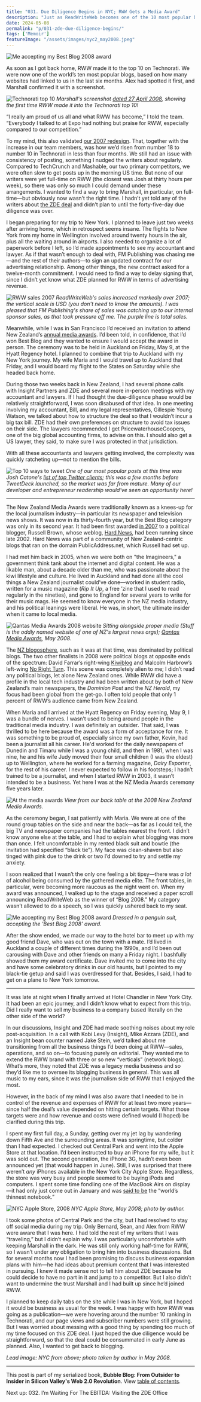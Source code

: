 ```yaml
---
title: "031. Due Diligence Begins in NYC; RWW Gets a Media Award"
description: "Just as ReadWriteWeb becomes one of the 10 most popular blogs in the world, I travel to New York to meet with Ziff Davis Enterprise about its proposed acquisition."
date: 2024-05-08
permalink: "p/031-zde-due-diligence-begins/"
tags: ['Memoir']
featureImage: "/assets/images/nyc2_may2008.jpeg"
---
```


![Me accepting my Best Blog 2008 award](/assets/images/nyc2_may2008.jpeg)

As soon as I got back home, RWW made it to the top 10 on Technorati. We were now one of the world’s ten most popular blogs, based on how many websites had linked to us in the last six months. Alex had spotted it first, and Marshall confirmed it with a screenshot.

![Technorati top 10](/assets/images/2446087008_86ee672e61_o.png)
*Marshall's screenshot [dated 27 April 2008](https://flickr.com/photos/16765047@N00/2446087008/), showing the first time RWW made it into the Technorati top 10!*

“I really am proud of us all and what RWW has become,” I told the team. “Everybody I talked to at Expo had nothing but praise for RWW, especially compared to our competition.”

To my mind, this also validated [our 2007 redesign](/p/026-rww-redesign-2007-crunchies/). That, together with the increase in our team members, was how we’d risen from number 18 to number 10 in Technorati in less than four months. We still had an issue with consistency of posting, something I nudged the writers about regularly. Compared to TechCrunch and Mashable, our two primary competitors, we were often slow to get posts up in the morning US time. But none of our writers were yet full-time on RWW (the closest was Josh at thirty hours per week), so there was only so much I could demand under these arrangements. I wanted to find a way to bring Marshall, in particular, on full-time—but obviously now wasn’t the right time. I hadn’t yet told any of the writers about [the ZDE deal](/p/030-rww-acquisition-deal-2008/) and didn’t plan to until the forty-five-day due diligence was over.

I began preparing for my trip to New York. I planned to leave just two weeks after arriving home, which in retrospect seems insane. The flights to New York from my home in Wellington involved around twenty hours in the air, plus all the waiting around in airports. I also needed to organize a lot of paperwork before I left, so I’d made appointments to see my accountant and lawyer. As if that wasn’t enough to deal with, FM Publishing was chasing me—and the rest of their authors—to sign an updated contract for our advertising relationship. Among other things, the new contract asked for a twelve-month commitment. I would need to find a way to delay signing that, since I didn’t yet know what ZDE planned for RWW in terms of advertising revenue.

![RWW sales 2007](/assets/images/rww_sales_2007.png)
*ReadWriteWeb's sales increased markedly over 2007; the vertical scale is USD (you don't need to know the amounts). I was pleased that FM Publishing's share of sales was catching up to our internal sponsor sales, as that took pressure off me. The purple line is total sales.*

Meanwhile, while I was in San Francisco I’d received an invitation to attend New Zealand’s [annual media awards](https://web.archive.org/web/20080510231401/http://www.qantasmediaawards.co.nz/web.html). I’d been told, in confidence, that I’d won Best Blog and they wanted to ensure I would accept the award in person. The ceremony was to be held in Auckland on Friday, May 9, at the Hyatt Regency hotel. I planned to combine that trip to Auckland with my New York journey. My wife Maria and I would travel up to Auckland that Friday, and I would board my flight to the States on Saturday while she headed back home.

During those two weeks back in New Zealand, I had several phone calls with Insight Partners and ZDE and several more in-person meetings with my accountant and lawyers. If I had thought the due-diligence phase would be relatively straightforward, I was soon disabused of that idea. In one meeting involving my accountant, Bill, and my legal representatives, Gillespie Young Watson, we talked about how to structure the deal so that I wouldn’t incur a big tax bill. ZDE had their own preferences on structure to avoid tax issues on their side. The lawyers recommended I get PricewaterhouseCoopers, one of the big global accounting firms, to advise on this. I should also get a US lawyer, they said, to make sure I was protected in that jurisdiction. 

With all these accountants and lawyers getting involved, the complexity was quickly ratcheting up—not to mention the bills.

![Top 10 ways to tweet](/assets/images/twitter-top10-chart.jpeg)
*One of our most popular posts at this time was Josh Catone's [list of top Twitter clients](https://web.archive.org/web/20080404035533/readwriteweb.com/archives/top_twitter_clients_definitive_list.php); this was a few months before TweetDeck launched, so the market was far from mature. Many of our developer and entrepreneur readership would've seen an opportunity here!*

*** 

The New Zealand Media Awards were traditionally known as a knees-up for the local journalism industry—in particular its newspaper and television news shows. It was now in its thirty-fourth year, but the Best Blog category was only in its second year. It had been first awarded [in 2007](https://web.archive.org/web/20070706223411/http://www.qantasmediaawards.co.nz/websites.htm) to a political blogger, Russell Brown, whose weblog, [Hard News](https://web.archive.org/web/20080416043135/http://www.publicaddress.net/default,47.sm), had been running since late 2002. Hard News was part of a community of New Zealand-centric blogs that ran on the domain PublicAddress.net, which Russell had set up.

I had met him back in 2005, when we were both on "the Imagineers," a government think tank about the internet and digital content. He was a likable man, about a decade older than me, who was passionate about the kiwi lifestyle and culture. He lived in Auckland and had done all the cool things a New Zealand journalist could’ve done—worked in student radio, written for a music magazine (*Rip It Up*, a free ’zine that I used to read regularly in the nineties), and gone to England for several years to write for their music mags. He seemed to know everyone in the NZ media industry, and his political leanings were liberal. He was, in short, the ultimate insider when it came to local media.

![Qantas Media Awards 2008 website](/assets/images/2008_qantas_media_awards_website_may08.png)
*Sitting alongside proper media (Stuff is the oddly named website of one of NZ's largest news orgs); [Qantas Media Awards](https://web.archive.org/web/20080510231401/http://www.qantasmediaawards.co.nz:80/web.html), May 2008.*

The [NZ blogosphere](https://web.archive.org/web/20080422054042/http://kiwiology.co.nz/), such as it was at that time, was dominated by political blogs. The two other finalists in 2008 were political blogs at opposite ends of the spectrum: David Farrar’s right-wing [Kiwiblog](https://web.archive.org/web/20080510222238/http://kiwiblog.co.nz/) and Malcolm Harbrow’s left-wing [No Right Turn](https://web.archive.org/web/20080516173357/http://norightturn.blogspot.com/). This scene was completely alien to me; I didn’t read any political blogs, let alone New Zealand ones. While RWW did have a profile in the local tech industry and had been written about by both of New Zealand’s main newspapers, the *Dominion Post* and the *NZ Herald*, my focus had been global from the get-go. I often told people that only 1 percent of RWW’s audience came from New Zealand.

When Maria and I arrived at the Hyatt Regency on Friday evening, May 9, I was a bundle of nerves. I wasn’t used to being around people in the traditional media industry. I was definitely an outsider. That said, I was thrilled to be here because the award was a form of acceptance for me. It was something to be proud of, especially since my own father, Kevin, had been a journalist all his career. He'd worked for the daily newspapers of Dunedin and Timaru while I was a young child, and then in 1981, when I was nine, he and his wife Judy moved their four small children (I was the eldest) up to Wellington, where he worked for a farming magazine, *Dairy Exporter*, for the rest of his career. I never expected to follow in his footsteps; I hadn’t trained to be a journalist, and when I started RWW in 2003, it wasn’t intended to be a business. Yet here I was at the NZ Media Awards ceremony five years later.

![At the media awards](/assets/images/qantas_media_awards08_seatview.jpeg)
*View from our back table at the 2008 New Zealand Media Awards.*

As the ceremony began, I sat patiently with Maria. We were at one of the round group tables on the side and near the back—as far as I could tell, the big TV and newspaper companies had the tables nearest the front. I didn’t know anyone else at the table, and I had to explain what blogging was more than once. I felt uncomfortable in my rented black suit and bowtie (the invitation had specified “black tie”). My face was clean-shaven but also tinged with pink due to the drink or two I’d downed to try and settle my anxiety. 

I soon realized that I wasn’t the only one feeling a bit tipsy—there was *a lot* of alcohol being consumed by the gathered media elite. The front tables, in particular, were becoming more raucous as the night went on. When my award was announced, I walked up to the stage and received a paper scroll announcing ReadWriteWeb as the winner of “Blog 2008.” My category wasn’t allowed to do a speech, so I was quickly ushered back to my seat.

![Me accepting my Best Blog 2008 award](/assets/images/receiving_award_2008.jpg)
*Dressed in a penguin suit, accepting the 'Best Blog 2008' award.*

After the show ended, we made our way to the hotel bar to meet up with my good friend Dave, who was out on the town with a mate. I’d lived in Auckland a couple of different times during the 1990s, and I’d been out carousing with Dave and other friends on many a Friday night. I bashfully showed them my award certificate. Dave invited me to come into the city and have some celebratory drinks in our old haunts, but I pointed to my black-tie getup and said I was overdressed for that. Besides, I said, I had to get on a plane to New York tomorrow.

***

It was late at night when I finally arrived at Hotel Chandler in New York City. It had been an epic journey, and I didn’t know what to expect from this trip. Did I really want to sell my business to a company based literally on the other side of the world? 

In our discussions, Insight and ZDE had made soothing noises about my role post-acquisition. In a call with Kobi Levy (Insight), Mike Azzara (ZDE), and an Insight bean counter named Jake Stein, we’d talked about me transitioning from all the business things I’d been doing at RWW—sales, operations, and so on—to focusing purely on editorial. They wanted me to extend the RWW brand with three or so new “verticals” (network blogs). What’s more, they noted that ZDE was a legacy media business and so they’d like me to oversee its blogging business in general. This was all music to my ears, since it was the journalism side of RWW that I enjoyed the most. 

However, in the back of my mind I was also aware that I needed to be in control of the revenue and expenses of RWW for at least two more years—since half the deal’s value depended on hitting certain targets. What those targets were and how revenue and costs were defined would (I hoped) be clarified during this trip. 

I spent my first full day, a Sunday, getting over my jet lag by wandering down Fifth Ave and the surrounding areas. It was springtime, but colder than I had expected. I checked out Central Park and went into the Apple Store at that location. I’d been instructed to buy an iPhone for my wife, but it was sold out. The second generation, the iPhone 3G, hadn’t even been announced yet (that would happen in June). Still, I was surprised that there weren’t *any* iPhones available in the New York City Apple Store. Regardless, the store was very busy and people seemed to be buying iPods and computers. I spent some time fondling one of the MacBook Airs on display—it had only just come out in January and was [said to be](https://www.ebuyer.com/blog/history-of-apple-laptop-computers/) the “world’s thinnest notebook.” 

![NYC Apple Store, 2008](/assets/images/nyc_applestore_may2008.jpeg)
*NYC Apple Store, May 2008; photo by author.*

I took some photos of Central Park and the city, but I had resolved to stay off social media during my trip. Only Bernard, Sean, and Alex from RWW were aware that I was here. I had told the rest of my writers that I was “traveling,” but I didn’t explain why. I was particularly uncomfortable with keeping Marshall in the dark. He was still only working half-time for RWW, so I wasn’t under any obligation to bring him into business discussions. But for several months now I had been promising to discuss business expansion plans with him—he had ideas about premium content that I was interested in pursuing. I knew it made sense not to tell him about ZDE because he could decide to have no part in it and jump to a competitor. But I also didn’t want to undermine the trust Marshall and I had built up since he’d joined RWW.

I planned to keep daily tabs on the site while I was in New York, but I hoped it would be business as usual for the week. I was happy with how RWW was going as a publication—we were hovering around the number 10 ranking in Technorati, and our page views and subscriber numbers were still growing. But I was worried about messing with a good thing by spending too much of my time focused on this ZDE deal. I just hoped the due diligence would be straightforward, so that the deal could be consummated in early June as planned. Also, I wanted to get back to blogging.

*Lead image: NYC from above; photo taken by author in May 2008.*

* * *

This post is part of my serialized book, **Bubble Blog: From Outsider to Insider in Silicon Valley's Web 2.0 Revolution**. View [table of contents](/p/roadmap-bubbleblog/).

Next up: 032. I’m Waiting For The EBITDA: Visiting the ZDE Office
